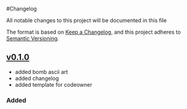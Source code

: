 #Changelog

All notable changes to this project will be documented in this file

The format is based on [Keep a Changelog](https://keepachangelog.com/en/1.1.0/),
and this project adheres to [Semantic Versioning](https://semver.org/spec/v2.0.0.html).

## [v0.1.0]
- added bomb ascii art
- added changelog
- added template for codeowner

### Added

[v0.1.0]: https://github.com/zeroday504/SBOMb/pull/1/files
